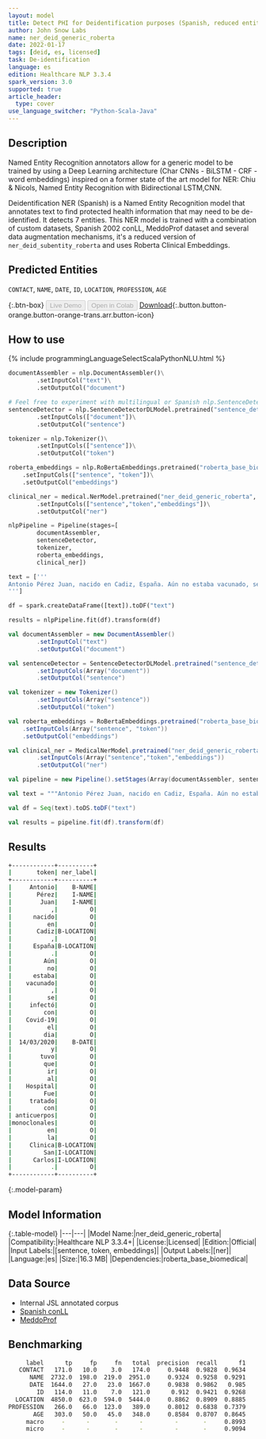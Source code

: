 ```yaml
---
layout: model
title: Detect PHI for Deidentification purposes (Spanish, reduced entities, Roberta Embeddings)
author: John Snow Labs
name: ner_deid_generic_roberta
date: 2022-01-17
tags: [deid, es, licensed]
task: De-identification
language: es
edition: Healthcare NLP 3.3.4
spark_version: 3.0
supported: true
article_header:
  type: cover
use_language_switcher: "Python-Scala-Java"
---
```



## Description


Named Entity Recognition annotators allow for a generic model to be trained by using a Deep Learning architecture (Char CNNs - BiLSTM - CRF - word embeddings) inspired on a former state of the art model for NER: Chiu & Nicols, Named Entity Recognition with Bidirectional LSTM,CNN. 


Deidentification NER (Spanish) is a Named Entity Recognition model that annotates text to find protected health information that may need to be de-identified. It detects 7 entities. This NER model is trained with a combination of custom datasets, Spanish 2002 conLL, MeddoProf dataset and several data augmentation mechanisms, it's a reduced version of `ner_deid_subentity_roberta` and uses Roberta Clinical Embeddings.


## Predicted Entities


`CONTACT`, `NAME`, `DATE`, `ID`, `LOCATION`, `PROFESSION`, `AGE`


{:.btn-box}
<button class="button button-orange" disabled>Live Demo</button>
<button class="button button-orange" disabled>Open in Colab</button>
[Download](https://s3.amazonaws.com/auxdata.johnsnowlabs.com/clinical/models/ner_deid_generic_roberta_es_3.3.4_3.0_1642437901644.zip){:.button.button-orange.button-orange-trans.arr.button-icon}


## How to use






<div class="tabs-box" markdown="1">
{% include programmingLanguageSelectScalaPythonNLU.html %}

```python
documentAssembler = nlp.DocumentAssembler()\
        .setInputCol("text")\
        .setOutputCol("document")

# Feel free to experiment with multilingual or Spanish nlp.SentenceDetector instead
sentenceDetector = nlp.SentenceDetectorDLModel.pretrained("sentence_detector_dl", "xx")\
        .setInputCols(["document"])\
        .setOutputCol("sentence")

tokenizer = nlp.Tokenizer()\
        .setInputCols(["sentence"])\
        .setOutputCol("token")

roberta_embeddings = nlp.RoBertaEmbeddings.pretrained("roberta_base_biomedical", "es")\
    .setInputCols(["sentence", "token"])\
    .setOutputCol("embeddings")

clinical_ner = medical.NerModel.pretrained("ner_deid_generic_roberta", "es", "clinical/models")\
        .setInputCols(["sentence","token","embeddings"])\
        .setOutputCol("ner")

nlpPipeline = Pipeline(stages=[
        documentAssembler,
        sentenceDetector,
        tokenizer,
        roberta_embeddings,
        clinical_ner])

text = ['''
Antonio Pérez Juan, nacido en Cadiz, España. Aún no estaba vacunado, se infectó con Covid-19 el dia 14/03/2020 y tuvo que ir al Hospital. Fue tratado con anticuerpos monoclonales en la Clinica San Carlos.
''']

df = spark.createDataFrame([text]).toDF("text")

results = nlpPipeline.fit(df).transform(df)
```
```scala
val documentAssembler = new DocumentAssembler()
        .setInputCol("text")
        .setOutputCol("document")

val sentenceDetector = SentenceDetectorDLModel.pretrained("sentence_detector_dl","xx")
        .setInputCols(Array("document"))
        .setOutputCol("sentence")

val tokenizer = new Tokenizer()
        .setInputCols(Array("sentence"))
        .setOutputCol("token")

val roberta_embeddings = RoBertaEmbeddings.pretrained("roberta_base_biomedical", "es")
    .setInputCols(Array("sentence", "token"))
    .setOutputCol("embeddings")

val clinical_ner = MedicalNerModel.pretrained("ner_deid_generic_roberta", "es", "clinical/models")
        .setInputCols(Array("sentence","token","embeddings"))
        .setOutputCol("ner")

val pipeline = new Pipeline().setStages(Array(documentAssembler, sentenceDetector, tokenizer, roberta_embeddings, clinical_ner))

val text = """Antonio Pérez Juan, nacido en Cadiz, España. Aún no estaba vacunado, se infectó con Covid-19 el dia 14/03/2020 y tuvo que ir al Hospital. Fue tratado con anticuerpos monoclonales en la Clinica San Carlos."""

val df = Seq(text).toDS.toDF("text")

val results = pipeline.fit(df).transform(df)
```
</div>


## Results


```bash
+------------+----------+
|       token| ner_label|
+------------+----------+
|     Antonio|    B-NAME|
|       Pérez|    I-NAME|
|        Juan|    I-NAME|
|           ,|         O|
|      nacido|         O|
|          en|         O|
|       Cadiz|B-LOCATION|
|           ,|         O|
|      España|B-LOCATION|
|           .|         O|
|         Aún|         O|
|          no|         O|
|      estaba|         O|
|    vacunado|         O|
|           ,|         O|
|          se|         O|
|     infectó|         O|
|         con|         O|
|    Covid-19|         O|
|          el|         O|
|         dia|         O|
|  14/03/2020|    B-DATE|
|           y|         O|
|        tuvo|         O|
|         que|         O|
|          ir|         O|
|          al|         O|
|    Hospital|         O|
|         Fue|         O|
|     tratado|         O|
|         con|         O|
| anticuerpos|         O|
|monoclonales|         O|
|          en|         O|
|          la|         O|
|     Clinica|B-LOCATION|
|         San|I-LOCATION|
|      Carlos|I-LOCATION|
|           .|         O|
+------------+----------+
```


{:.model-param}
## Model Information


{:.table-model}
|---|---|
|Model Name:|ner_deid_generic_roberta|
|Compatibility:|Healthcare NLP 3.3.4+|
|License:|Licensed|
|Edition:|Official|
|Input Labels:|[sentence, token, embeddings]|
|Output Labels:|[ner]|
|Language:|es|
|Size:|16.3 MB|
|Dependencies:|roberta_base_biomedical|


## Data Source


- Internal JSL annotated corpus
- [Spanish conLL](https://www.clips.uantwerpen.be/conll2002/ner/data/)
- [MeddoProf](https://temu.bsc.es/meddoprof/data/)


## Benchmarking


```bash
     label      tp     fp     fn   total  precision  recall      f1
   CONTACT   171.0   10.0    3.0   174.0     0.9448  0.9828  0.9634
      NAME  2732.0  198.0  219.0  2951.0     0.9324  0.9258  0.9291
      DATE  1644.0   27.0   23.0  1667.0     0.9838  0.9862   0.985
        ID   114.0   11.0    7.0   121.0      0.912  0.9421  0.9268
  LOCATION  4850.0  623.0  594.0  5444.0     0.8862  0.8909  0.8885
PROFESSION   266.0   66.0  123.0   389.0     0.8012  0.6838  0.7379
       AGE   303.0   50.0   45.0   348.0     0.8584  0.8707  0.8645
     macro     -      -       -      -         -       -     0.8993
     micro     -      -       -      -         -       -     0.9094
```
